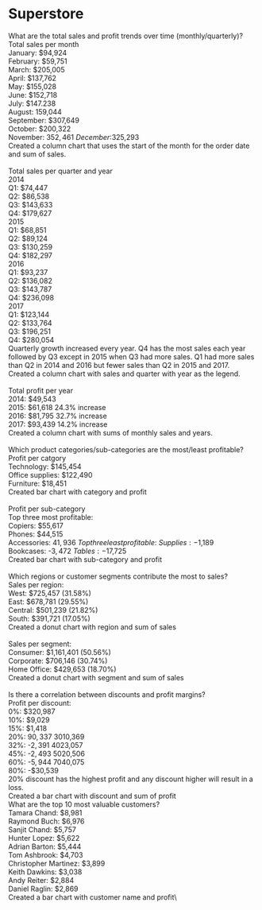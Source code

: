 # Superstore

What are the total sales and profit trends over time (monthly/quarterly)? \
  Total sales per month\
  January: $94,924\
  February: $59,751\
  March: $205,005\
  April: $137,762\
  May: $155,028\
  June: $152,718\
  July: $147.238\
  August: 159,044\
  September: $307,649\
  October: $200,322\
  November: $352,461\
  December:$325,293\
  Created a column chart that uses the start of the month for the order date and sum of sales.\
\
  Total sales per quarter and year\
  2014\
  Q1: $74,447\
  Q2: $86,538\
  Q3: $143,633\
  Q4: $179,627\
  2015\
  Q1: $68,851\
  Q2: $89,124\
  Q3: $130,259\
  Q4: $182,297\
  2016\
  Q1: $93,237\
  Q2: $136,082\
  Q3: $143,787\
  Q4: $236,098\
  2017\
  Q1: $123,144\
  Q2: $133,764\
  Q3: $196,251\
  Q4: $280,054\
  Quarterly growth increased every year. Q4 has the most sales each year followed by Q3 except in 2015 when Q3 had more sales. Q1 had more sales than Q2 in 2014 and 2016 but fewer sales than Q2 in 2015 and 2017.\
  Created a column chart with sales and quarter with year as the legend.\
\
  Total profit per year\
  2014: $49,543\
  2015: $61,618 24.3% increase\
  2016: $81,795 32.7% increase\
  2017: $93,439 14.2% increase\
  Created a column chart with sums of monthly sales and years.\
\
Which product categories/sub-categories are the most/least profitable?\
  Profit per catgory\
  Technology: $145,454\
  Office supplies: $122,490\
  Furniture: $18,451\
  Created bar chart with category and profit\
\
  Profit per sub-category\
  Top three most profitable:\
  Copiers: $55,617\
  Phones: $44,515\
  Accessories: $41,936\
  Top three least profitable:\
  Supplies: -$1,189\
  Bookcases: -$3,472\
  Tables: -$17,725\
  Created bar chart with sub-category and profit\
\
Which regions or customer segments contribute the most to sales?\
  Sales per region:\
  West: $725,457 (31.58%)\
  East: $678,781 (29.55%)\
  Central: $501,239 (21.82%)\
  South: $391,721 (17.05%)\
  Created a donut chart with region and sum of sales\
\
  Sales per segment:\
  Consumer: $1,161,401 (50.56%)\
  Corporate: $706,146 (30.74%)\
  Home Office: $429,653 (18.70%)\
  Created a donut chart with segment and sum of sales\
\
Is there a correlation between discounts and profit margins?\
  Profit per discount:\
  0%: $320,987\
  10%: $9,029\
  15%: $1,418\
  20%: $90,337\
  30%: -$10,369\
  32%: -$2,391\
  40%: -$23,057\
  45%: -$2,493\
  50%: -$20,506\
  60%: -$5,944\
  70%: -$40,075\
  80%: -$30,539\
  20% discount has the highest profit and any discount higher will result in a loss.\
  Created a bar chart with discount and sum of profit\
What are the top 10 most valuable customers?\
  Tamara Chand: $8,981\
  Raymond Buch: $6,976\
  Sanjit Chand: $5,757\
  Hunter Lopez: $5,622\
  Adrian Barton: $5,444\
  Tom Ashbrook: $4,703\
  Christopher Martinez: $3,899\
  Keith Dawkins: $3,038\
  Andy Reiter: $2,884\
  Daniel Raglin: $2,869\
Created a bar chart with customer name and profit\
